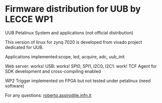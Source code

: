 # Firmware distribution for UUB by LECCE WP1

UUB Petalinux System and applications (not official distribution)

This version of linux for zynq 7020 is developed from vivado project dedicated for UUB.

Applications implemented:scope, led, acquire, adc, uub_init

Web server: works!
USB: works!
SPI0, SPI1, I2C0, I2C1: work!
TCF Agent for SDK development and cross-compiling enabled

WP2 Trigger implemented on FPGA but not tested under petalinux (need software)

For any questions: roberto.assiro@le.infn.it
